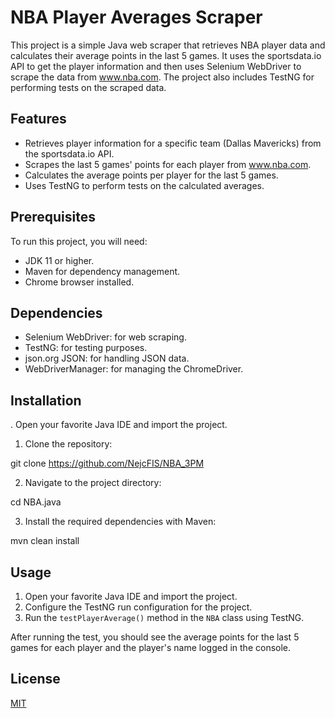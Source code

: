 # NBA Player Averages Scraper

This project is a simple Java web scraper that retrieves NBA player data and calculates their average points in the last 5 games. It uses the sportsdata.io API to get the player information and then uses Selenium WebDriver to scrape the data from www.nba.com. The project also includes TestNG for performing tests on the scraped data.

## Features

- Retrieves player information for a specific team (Dallas Mavericks) from the sportsdata.io API.
- Scrapes the last 5 games' points for each player from www.nba.com.
- Calculates the average points per player for the last 5 games.
- Uses TestNG to perform tests on the calculated averages.

## Prerequisites

To run this project, you will need:

- JDK 11 or higher.
- Maven for dependency management.
- Chrome browser installed.

## Dependencies

- Selenium WebDriver: for web scraping.
- TestNG: for testing purposes.
- json.org JSON: for handling JSON data.
- WebDriverManager: for managing the ChromeDriver.

## Installation

. Open your favorite Java IDE and import the project.
1. Clone the repository:

git clone https://github.com/NejcFIS/NBA_3PM

2. Navigate to the project directory:

cd NBA.java

3. Install the required dependencies with Maven:

mvn clean install

## Usage

1. Open your favorite Java IDE and import the project.
2. Configure the TestNG run configuration for the project.
3. Run the `testPlayerAverage()` method in the `NBA` class using TestNG.

After running the test, you should see the average points for the last 5 games for each player and the player's name logged in the console.


## License

[MIT](https://choosealicense.com/licenses/mit/)

